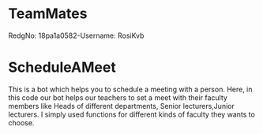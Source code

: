 # TeamMates
RedgNo: 18pa1a0582-Username: RosiKvb

# ScheduleAMeet
This is a bot which helps you to schedule a meeting with a person.
Here, in this code our bot helps our teachers to set a meet with their faculty members like Heads of different departments,
Senior lecturers,Junior lecturers.
I simply used functions for different kinds of faculty they wants to choose.
